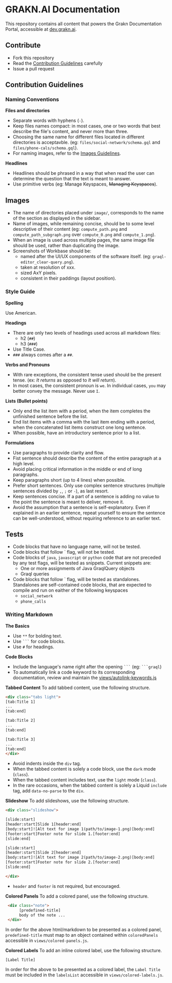# GRAKN.AI Documentation

This repository contains all content that powers the Grakn Documentation Portal, accessible at [dev.grakn.ai](http://dev.grakn.ai).


## Contribute
- Fork this repository
- Read the [Contribution Guidelines]() carefully
- Issue a pull request

## Contribution Guidelines

### Naming Conventions

**Files and directories**

- Separate words with hyphens (`-`).
- Keep files names compact: in most cases, one or two words that best describe the file's content, and never more than three.
- Choosing the same name for different files located in different directories is acceptavble. (eg: `files/social-network/schema.gql` and `files/phone-cals/schema.gql`).
- For naming images, refer to the [Images Guidelines](#images).


**Headlines**

- Headlines should be phrased in a way that when read the user can determine the question that the text is meant to answer.
- Use primitive verbs (eg: Manage Keyspaces, ~~Managing Keyspaces~~).

## Images

- The name of directories placed under `image/`, corresponds to the name of the section as displayed in the sidebar.
- Name of images, while remaining concise, should be to some level descriptive of their content (eg: `compute_path.png` and `compute_path_subgraph.png` over `compute_0.png` and `compute_1.png`).
- When an image is used across multiple pages, the same image file should be used, rather than duplicating the image.
- Screenshots of Workbase should be:
  - named after the UI/UX components of the software itself. (eg: `graql-editor_clear-query.png`).
  - taken at resolution of xxx.
  - sized AxY pixels.
  - consistent in their paddings (layout position).

### Style Guide

**Spelling**

Use American.

**Headings**
- There are only two levels of headings used across all markdown files:
  - h2 (`##`)
  - h3 (`###`)
- Use Title Case.
- `###` always comes after a `##`.

**Verbs and Pronouns**

- With rare exceptions, the consistent tense used should be the present tense. (ex: _It returns_ as opposed to _It will return_).
- In most cases, the consistent pronoun is `we`. In individual cases, `you` may better convey the message. Never use `I`.

**Lists (Bullet points)**
- Only end the list item with a period, when the item completes the unfinished sentence before the list.
- End list items with a comma with the last item ending with a period, when the concatenated list items construct one long sentence.
- When possible, have an introductory sentence prior to a list.

**Formulations**
- Use paragraphs to provide clarity and flow.
- Fist sentence should describe the content of the entire paragraph at a high level.
- Avoid placing critical information in the middle or end of long paragraphs.
- Keep paragraphs short (up to 4 lines) when possible.
- Prefer short sentences. Only use complex sentence structures (multiple sentences divided by `,`, `;` or `-`), as last resort.
- Keep sentences concise. If a part of a sentence is adding no value to the point the sentence is meant to deliver, remove it.
- Avoid the assumption that a sentence is self-explanatory. Even if explained in an earlier sentence, repeat yourself to ensure the sentence can be well-understood, without requiring reference to an earlier text.

<!-- **Grakn Terminology**

**Common Terms** -->

## Tests
- Code blocks that have no language name, will not be tested.
- Code blocks that follow `<!-- test-ignore --> flag, will not be tested.
- Code blocks of `java`, `javascript` or `python` code that are not preceded by any test flags, will be tested as snippets. Current snippets are:
    - One or more assignments of Java GraqlQuery objects
    - Graql queries
- Code blocks that follow `<!-- test-standalone complete-file-name.extension --> flag, will be tested as standalones. Standalones are self-contained code blocks, that are expected to compile and run on eaither of the following keyspaces
    - `social_network`
    - `phone_calls`

### Writing Markdown

**The Basics**
- Use `**` for bolding text.
- Use ` ``` ` for code blocks.
- Use `#` for headings.

**Code Blocks**
- Include the language's name right after the opening ` ``` ` (eg: ` ```graql `)
- To automatically link a code keyword to its corresponding documentation, review and maintain the [views/autolink-keywords.js](views/autolink-keywords.js)

**Tabbed Content**
To add tabbed content, use the following structure.

```html
<div class="tabs light">
[tab:Title 1]
...
[tab:end]

[tab:Title 2]
...
[tab:end]

[tab:Title 3]
...
[tab:end]
</div>
```
- Avoid indents inside the `div` tag.
- When the tabbed content is solely a code block, use the `dark` mode (`class`).
- When the tabbed content includes text, use the `light` mode (`class`).
- In the rare occasions, when the tabbed content is solely a Liquid `include` tag, add `data-no-parse` to the `div`.

**Slideshow**
To add slideshows, use the following structure.

```html
<div class="slideshow">

[slide:start]
[header:start]Slide 1[header:end]
[body:start]![Alt text for image 1(path/to/image-1.png)[body:end]
[footer:start]Footer note for slide 1.[footer:end]
[slide:end]

[slide:start]
[header:start]Slide 2[header:end]
[body:start]![Alt text for image 2(path/to/image-2.png)[body:end]
[footer:start]Footer note for slide 2.[footer:end]
[slide:end]

</div>
```

- `header` and `footer` is not required, but encouraged.

**Colored Panels**
To add a colored panel, use the following structure.

```html
 <div class="note">
      [predefined-title]
      body of the note ...
 </div>
```

In order for the above html/markdown to be presented as a colored panel, `predefined-title` must map to an object contained within `coloredPanels` accessible in `views/colored-panels.js`.

**Colored Labels**
To add an inline colored label, use the following structure.

```
[Label Title]
```

In order for the above to be presented as a colored label, the `Label Title` must be included in the `labelsList` accessible in `views/colored-labels.js`. 